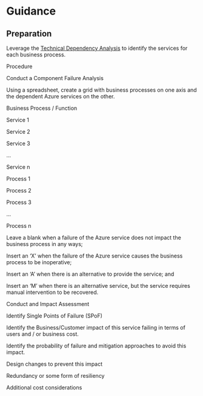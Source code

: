 # Guidance 


 


 


 


## Preparation 


 


Leverage the [Technical Dependency Analysis](https://github.com/alvarovitta/Disaster-Recovery-/blob/master/1.2-Technical-Dependency-Analysis.md) to identify the services for each business process.  


 


Procedure 


 

Conduct a Component Failure Analysis 


Using a spreadsheet, create a grid with business processes on one axis and the dependent Azure services  on the other. 


 







Business Process / Function 
 


Service 1 
 


Service 2 
 


Service  3 
 


… 
 


Service n 
 



Process 1 
 


 
 


 
 


 
 


 
 


 
 



Process 2 
 


 
 


 
 


 
 


 
 


 
 



Process 3 
 


 
 


 
 


 
 


 
 


 
 



… 
 


 
 


 
 


 
 


 
 


 
 



Process n 
 


 
 


 
 


 
 


 
 


 
 


 

Leave a blank when a failure of the Azure service does not impact the business process in any ways; 


Insert an ‘X’ when the failure of the Azure service causes the business process to be inoperative; 


Insert an ‘A’ when there is an alternative to provide the service; and 


Insert an ‘M’ when there is an alternative service, but the service requires manual intervention to be recovered. 



Conduct and Impact Assessment 

Identify Single Points of Failure (SPoF) 


Identify the Business/Customer impact of this service failing in terms of users and / or business cost. 


Identify the probability of failure and mitigation approaches to avoid this impact. 

Design changes to prevent this impact   


Redundancy or some form of resiliency   


Additional cost considerations 



